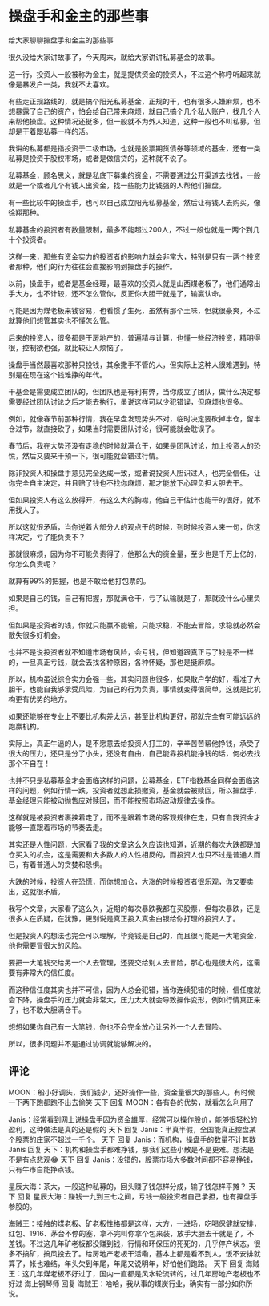 # 操盘手和金主的那些事

给大家聊聊操盘手和金主的那些事

很久没给大家讲故事了，今天周末，就给大家讲讲私募基金的故事。

这一行，投资人一般被称为金主，就是提供资金的投资人，不过这个称呼听起来就像是暴发户一类，我就不太喜欢。

有些走正规路线的，就是搞个阳光私募基金，正规的干，也有很多人嫌麻烦，也不想暴露了自己的资产，怕会给自己带来麻烦，就自己搞个几个私人账户，找几个人来帮他操盘。这种情况还挺多，但一般就不为外人知道，这种一般也不叫私募，但却是干着跟私募一样的活。

我讲的私募都是指投资于二级市场，也就是股票期货债券等领域的基金，还有一类私募是投资于股权市场，或者是做信贷的，这种就不说了。

私募基金，顾名思义，就是私底下募集的资金，不需要通过公开渠道去找钱，一般就是一个或者几个有钱人出资金，找一些能力比钱强的人帮他们操盘。

有一些比较牛的操盘手，也可以自己成立阳光私募基金，然后让有钱人去购买，像徐翔那种。

私募基金的投资者有数量限制，最多不能超过200人，不过一般也就是一两个到几十个投资者。

这样一来，那些有资金实力的投资者的影响力就会非常大，特别是只有一两个投资者那种，他们的行为往往会直接影响到操盘手的操作。

以前，操盘手，或者是基金经理，最喜欢的投资人就是山西煤老板了，他们通常出手大方，也不计较，还不怎么管你，反正你大胆干就是了，输赢认命。

可能是因为煤老板来钱容易，也看惯了生死，虽然有那个土味，但就很豪爽，不过就算他们想管其实也不懂怎么管。

后来的投资人，很多都是干房地产的，普遍精与计算，也懂一些经济投资，精明得很，控制欲也强，就比较让人烦恼了。

操盘手当然最喜欢那种只投钱，其余撒手不管的人，但实际上这种人很难遇到，特别是在现在这个钱难挣的年代。

干基金是需要成立团队的，但团队也是有利有弊，当你成立了团队，做什么决定都需要经过团队讨论之后才能去执行，虽说这样可以少犯错误，但麻烦也很多。

例如，就像春节前那种行情，我在早盘发现势头不对，临时决定要砍掉半仓，留半仓过节，就直接砍了，如果当时需要团队讨论，很可能就会耽误了。

春节后，我在大势还没有走稳的时候就满仓干，如果是团队讨论，加上投资人的恐慌，然后又要来干预一下，很可能就会错过行情。

除非投资人和操盘手意见完全达成一致，或者说投资人胆识过人，也完全信任，让你完全自主决定，并且赔了钱也不找你麻烦，那才能放下心理负担大胆去干。

但如果投资人有这么放得开，有这么大的胸襟，他自己干估计也能干的很好，就不用找人了。

所以这就很矛盾，当你逆着大部分人的观点干的时候，到时候投资人来一句，你这样决定，亏了能负责不？

那就很麻烦，因为你不可能负责得了，他那么大的资金量，至少也是千万上亿的，你怎么负责呢？

就算有99%的把握，也是不敢给他打包票的。

如果是自己的钱，自己有把握，那就满仓干，亏了认输就是了，那就没什么心里负担。

但如果是投资者的钱，你就只能赢不能输，只能求稳，不能去冒险，求稳就必然会散失很多好机会。

也并不是说投资者就不知道市场有风险，会亏钱，但知道跟真正亏了钱是不一样的，一旦真正亏钱，就会去找各种原因，各种怀疑，那也是挺麻烦。

所以，机构虽说综合实力会强一些，其实问题也很多，如果散户学的好，看准了大胆干，也能自我够承受风险，为自己的行为负责，事情就变得很简单，这就是比机构更有优势的地方。

如果还能够在专业上不要比机构差太远，甚至比机构更好，那就完全有可能远远的跑赢机构。

实际上，真正牛逼的人，是不愿意去给投资人打工的，辛辛苦苦帮他挣钱，承受了很大的压力，还只是分了小头，还没有自由，自己能靠投机能挣钱的话，何必去找那个不自在！

也并不只是私募基金才会面临这样的问题，公募基金，ETF指数基金同样会面临这样的问题，例如行情一跌，投资者就想止损撤资，基金就会被赎回，所以操盘手，基金经理只能被动抛售应对赎回，而不能按照市场波动规律去操作。

这样就是被投资者裹挟着走了，而不是跟着市场的客观规律在走，只有自我资金才能够一直跟着市场的节奏去走。

其实还是人性问题，大家看了我的文章这么久应该也知道，近期的每次大跌都是加仓买入的机会，这是需要和大多数人的人性相反的，而投资人也只不过是普通人而已，有着普通人的贪婪和恐惧。

大跌的时候，投资人在恐慌，而你想加仓，大涨的时候投资者很乐观，你又要卖出，这就很矛盾。

我写个文章，大家看了这么久，近期的每次暴跌我都在买股票，但每次暴跌，还是很多人在质疑，在犹豫，更别说是真正投入真金白银给你打理的投资人了。

但是投资人的想法也完全可以理解，毕竟钱是自己的，而且很可能是一大笔资金，他也需要冒很大的风险。

要把一大笔钱交给另一个人去管理，还要交给别人去冒险，那心也是很大的，这需要有非常大的信任度。

而这种信任度其实也并不可信，因为人总会犯错，当你连续犯错的时候，信任度就会下降，操盘手的压力就会非常大，压力太大就会导致操作变形，例如行情真正来了，也不敢大胆满仓干。

想想如果你自己有一大笔钱，你也不会完全放心让另外一个人去冒险。

所以，很多问题并不是通过协调就能够解决的。

## 评论
MOON：船小好调头，我们钱少，还好操作一些，资金量很大的那些人，有时候一下两下跑都跑不出去偷笑
天下 回复 MOON：各有各的优势，就看怎么利用了

Janis：经常看到网上说操盘手因为资金雄厚，经常可以操作股价，能够很轻松的盈利，这种做法是真的还是假的
天下 回复 Janis：半真半假，全国能真正控盘某个股票的庄家不超过一千个。
天下 回复 Janis：而机构，操盘手的数量不计其数
Janis 回复 天下：机构和操盘手都难挣钱，那我们这些小散是不是更难。想法是不是有点悲观😂
天下 回复 Janis：没错的，股票市场大多数时间都不容易挣钱，只有牛市白能挣点钱。

星辰大海：茶大，一般这种私募的，回头赚了钱怎样分成，输了钱怎样平摊？
天下 回复 星辰大海：赚钱一九到三七之间，亏钱一般投资者自己承担，也有操盘手参股的。

海贼王：接触的煤老板、矿老板性格都是这样，大方，一进场，吃喝保健就安排，红包、1916、茅台不停的塞，拿不完叫你拿个包来装，放手大胆去干就是了，不差钱。不过这几年矿老板都没赚到钱，行情和环保压的死死的，几乎停产状态，很多不搞矿，搞风投去了。给房地产老板干活嘞，基本上都是看不到人，饭不安排就算了，帐也难结，年头欠到年尾，年尾又说明年，好怕他们跑路。
天下 回复 海贼王：这几年煤老板不好过了，国内一直都是风水轮流转的，过几年房地产老板也不好过
海上钢琴师 回复 海贼王：哈哈，我从事的煤炭行业，确实有一部分如你所说。